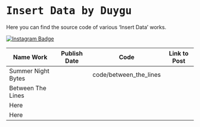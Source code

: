 <h1><samp>Insert Data by Duygu</samp></h1>

Here you can find the source code of various ‘Insert Data’ works.

[![Instagram Badge](https://img.shields.io/badge/-Insert%20Data%20on%20Instagram-F5EDEA?logo=instagram&logoColor=black&style=flat)](https://instagram.com/insert.data)


| Name Work          | Publish Date | Code | Link to Post |
| ------------------ | ------------ | ---- | ------------ |
| Summer Night Bytes |              | code/between_the_lines |              |
| Between The Lines  |              |      |              |
| Here               |              |      |              |
| Here               |              |      |              |
